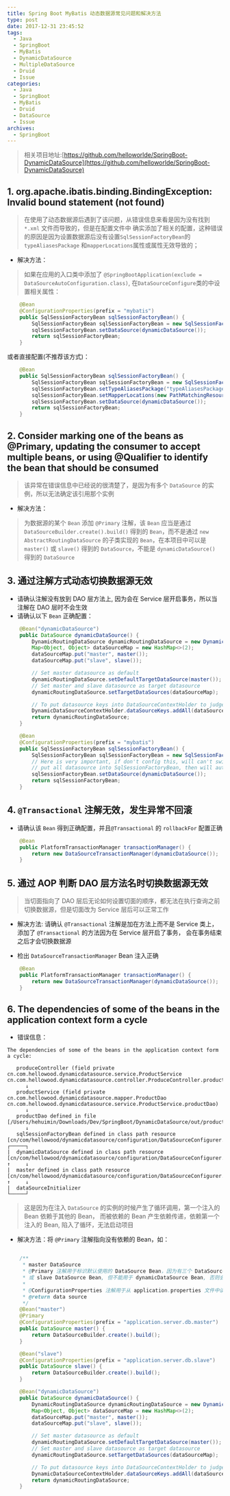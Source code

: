 ```yaml
---
title: Spring Boot MyBatis 动态数据源常见问题和解决方法
type: post
date: 2017-12-31 23:45:52
tags:
  - Java
  - SpringBoot
  - MyBatis
  - DynamicDataSource
  - MultipleDataSource
  - Druid
  - Issue
categories:
  - Java
  - SpringBoot
  - MyBatis
  - Druid
  - DataSource
  - Issue
archives:
  - SpringBoot
---
```


> 相关项目地址:[https://github.com/helloworlde/SpringBoot-DynamicDataSource](https://github.com/helloworlde/SpringBoot-DynamicDataSource)

## 1. org.apache.ibatis.binding.BindingException: Invalid bound statement (not found)

> 在使用了动态数据源后遇到了该问题，从错误信息来看是因为没有找到 `*.xml` 文件而导致的，但是在配置文件中
> 确实添加了相关的配置，这种错误的原因是因为设置数据源后没有设置`SqlSessionFactoryBean`的 `typeAliasesPackage`
> 和`mapperLocations`属性或属性无效导致的；

- 解决方法：

> 如果在应用的入口类中添加了 `@SpringBootApplication(exclude = DataSourceAutoConfiguration.class)`,
> 在`DataSourceConfigure`类的中设置相关属性：

```java
    @Bean
    @ConfigurationProperties(prefix = "mybatis")
    public SqlSessionFactoryBean sqlSessionFactoryBean() {
        SqlSessionFactoryBean sqlSessionFactoryBean = new SqlSessionFactoryBean();
        sqlSessionFactoryBean.setDataSource(dynamicDataSource());
        return sqlSessionFactoryBean;
    }
```

或者直接配置(不推荐该方式)：

```java
    @Bean
    public SqlSessionFactoryBean sqlSessionFactoryBean() {
        SqlSessionFactoryBean sqlSessionFactoryBean = new SqlSessionFactoryBean();
        sqlSessionFactoryBean.setTypeAliasesPackage("typeAliasesPackage");
        sqlSessionFactoryBean.setMapperLocations(new PathMatchingResourcePatternResolver().getResources("mapperLocations"));
        sqlSessionFactoryBean.setDataSource(dynamicDataSource());
        return sqlSessionFactoryBean;
    }
```

## 2. Consider marking one of the beans as @Primary, updating the consumer to accept multiple beans, or using @Qualifier to identify the bean that should be consumed

> 该异常在错误信息中已经说的很清楚了，是因为有多个 `DataSource` 的实例，所以无法确定该引用那个实例

- 解决方法：

> 为数据源的某个 `Bean` 添加 `@Primary` 注解，该 `Bean` 应当是通过 `DataSourceBuilder.create().build()`
> 得到的 `Bean`，而不是通过 `new AbstractRoutingDataSource` 的子类实现的 `Bean`，在本项目中可以是 `master()`
> 或 `slave()` 得到的 `DataSource`，不能是 `dynamicDataSource()` 得到的 `DataSource`

## 3. 通过注解方式动态切换数据源无效

- 请确认注解没有放到 DAO 层方法上, 因为会在 Service 层开启事务，所以当注解在 DAO 层时不会生效
- 请确认以下 `Bean` 正确配置：

```java
    @Bean("dynamicDataSource")
    public DataSource dynamicDataSource() {
        DynamicRoutingDataSource dynamicRoutingDataSource = new DynamicRoutingDataSource();
        Map<Object, Object> dataSourceMap = new HashMap<>(2);
        dataSourceMap.put("master", master());
        dataSourceMap.put("slave", slave());

        // Set master datasource as default
        dynamicRoutingDataSource.setDefaultTargetDataSource(master());
        // Set master and slave datasource as target datasource
        dynamicRoutingDataSource.setTargetDataSources(dataSourceMap);

        // To put datasource keys into DataSourceContextHolder to judge if the datasource is exist
        DynamicDataSourceContextHolder.dataSourceKeys.addAll(dataSourceMap.keySet());
        return dynamicRoutingDataSource;
    }

    @Bean
    @ConfigurationProperties(prefix = "mybatis")
    public SqlSessionFactoryBean sqlSessionFactoryBean() {
        SqlSessionFactoryBean sqlSessionFactoryBean = new SqlSessionFactoryBean();
        // Here is very important, if don't config this, will can't switch datasource
        // put all datasource into SqlSessionFactoryBean, then will autoconfig SqlSessionFactory
        sqlSessionFactoryBean.setDataSource(dynamicDataSource());
        return sqlSessionFactoryBean;
    }

```

## 4. `@Transactional` 注解无效，发生异常不回滚

- 请确认该 `Bean` 得到正确配置，并且`@Transactional` 的 `rollbackFor` 配置正确

```java
    @Bean
    public PlatformTransactionManager transactionManager() {
        return new DataSourceTransactionManager(dynamicDataSource());
    }

```

## 5. 通过 AOP 判断 DAO 层方法名时切换数据源无效

> 当切面指向了 DAO 层后无论如何设置切面的顺序，都无法在执行查询之前切换数据源，但是切面改为 Service 层后可以正常工作

- 解决方法: 请确认 `@Transactional` 注解是加在方法上而不是 Service 类上，添加了 `@Transactional` 的方法因为在 Service 层开启了事务，
  会在事务结束之后才会切换数据源

- 检出 `DataSourceTransactionManager` Bean 注入正确

```java
    @Bean
    public PlatformTransactionManager transactionManager() {
        return new DataSourceTransactionManager(dynamicDataSource());
    }
```

## 6. The dependencies of some of the beans in the application context form a cycle

- 错误信息：

```
The dependencies of some of the beans in the application context form a cycle:

   produceController (field private cn.com.hellowood.dynamicdatasource.service.ProductService cn.com.hellowood.dynamicdatasource.controller.ProduceController.productService)
      ↓
   productService (field private cn.com.hellowood.dynamicdatasource.mapper.ProductDao cn.com.hellowood.dynamicdatasource.service.ProductService.productDao)
      ↓
   productDao defined in file [/Users/hehuimin/Downloads/Dev/SpringBoot/DynamicDataSource/out/production/classes/cn/com/hellowood/dynamicdatasource/mapper/ProductDao.class]
      ↓
   sqlSessionFactoryBean defined in class path resource [cn/com/hellowood/dynamicdatasource/configuration/DataSourceConfigurer.class]
┌─────┐
|  dynamicDataSource defined in class path resource [cn/com/hellowood/dynamicdatasource/configuration/DataSourceConfigurer.class]
↑     ↓
|  master defined in class path resource [cn/com/hellowood/dynamicdatasource/configuration/DataSourceConfigurer.class]
↑     ↓
|  dataSourceInitializer
└─────┘
```

> 这是因为在注入 `DataSource` 的实例的时候产生了循环调用，第一个注入的 Bean 依赖于其他的 Bean， 而被依赖的 Bean 产生依赖传递，依赖第一个
> 注入的 Bean, 陷入了循环，无法启动项目

- 解决方法：将 `@Primary` 注解指向没有依赖的 Bean，如：

```java

    /**
     * master DataSource
     * @Primary 注解用于标识默认使用的 DataSource Bean，因为有三个 DataSource Bean，该注解可用于 master
     * 或 slave DataSource Bean, 但不能用于 dynamicDataSource Bean, 否则会产生循环调用
     *
     * @ConfigurationProperties 注解用于从 application.properties 文件中读取配置，为 Bean 设置属性
     * @return data source
     */
    @Bean("master")
    @Primary
    @ConfigurationProperties(prefix = "application.server.db.master")
    public DataSource master() {
        return DataSourceBuilder.create().build();
    }

    @Bean("slave")
    @ConfigurationProperties(prefix = "application.server.db.slave")
    public DataSource slave() {
        return DataSourceBuilder.create().build();
    }

    @Bean("dynamicDataSource")
    public DataSource dynamicDataSource() {
        DynamicRoutingDataSource dynamicRoutingDataSource = new DynamicRoutingDataSource();
        Map<Object, Object> dataSourceMap = new HashMap<>(2);
        dataSourceMap.put("master", master());
        dataSourceMap.put("slave", slave());

        // Set master datasource as default
        dynamicRoutingDataSource.setDefaultTargetDataSource(master());
        // Set master and slave datasource as target datasource
        dynamicRoutingDataSource.setTargetDataSources(dataSourceMap);

        // To put datasource keys into DataSourceContextHolder to judge if the datasource is exist
        DynamicDataSourceContextHolder.dataSourceKeys.addAll(dataSourceMap.keySet());
        return dynamicRoutingDataSource;
    }
```
